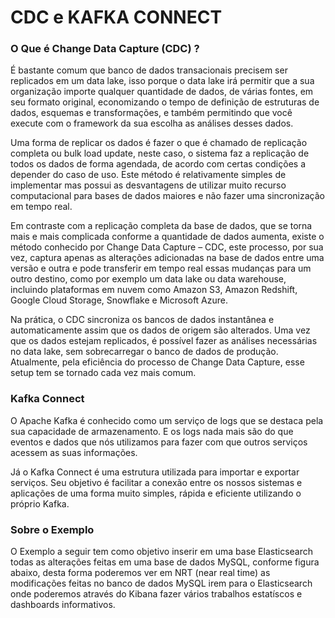 # CDC e KAFKA CONNECT

### O Que é Change Data Capture (CDC) ?
É bastante comum que banco de dados transacionais precisem ser replicados em um data lake, isso porque o data lake irá permitir que a sua organização importe qualquer quantidade de dados, de várias fontes, em seu formato original, economizando o tempo de definição de estruturas de dados, esquemas e transformações, e também permitindo que você execute com o framework da sua escolha as análises desses dados.

Uma forma de replicar os dados é fazer o que é chamado de replicação completa ou bulk load update, neste caso, o sistema faz a replicação de todos os dados de forma agendada, de acordo com certas condições a depender do caso de uso. Este método é relativamente simples de implementar mas possui as desvantagens de utilizar muito recurso computacional para bases de dados maiores e não fazer uma sincronização em tempo real.

Em contraste com a replicação completa da base de dados, que se torna mais e mais complicada conforme a quantidade de dados aumenta, existe o método conhecido por Change Data Capture – CDC, este processo, por sua vez, captura apenas as alterações adicionadas na base de dados entre uma versão e outra e pode transferir em tempo real essas mudanças para um outro destino, como por exemplo um data lake ou data warehouse, incluindo plataformas em nuvem como Amazon S3, Amazon Redshift, Google Cloud Storage, Snowflake e Microsoft Azure.

Na prática, o CDC sincroniza os bancos de dados instantânea e automaticamente assim que os dados de origem são alterados. Uma vez que os dados estejam replicados, é possível fazer as análises necessárias no data lake, sem sobrecarregar o banco de dados de produção. Atualmente, pela eficiência do processo de Change Data Capture, esse setup tem se tornado cada vez mais comum.

### Kafka Connect

O Apache Kafka é conhecido como um serviço de logs que se destaca pela sua capacidade de armazenamento. E os logs nada mais são do que eventos e dados que nós utilizamos para fazer com que outros serviços acessem as suas informações.

Já o Kafka Connect é uma estrutura utilizada para importar e exportar serviços. Seu objetivo é facilitar a conexão entre os nossos sistemas e aplicações de uma forma muito simples, rápida e eficiente utilizando o próprio Kafka.

### Sobre o Exemplo

O Exemplo a seguir tem como objetivo inserir em uma base Elasticsearch todas as alterações feitas em uma base de dados MySQL, conforme figura abaixo, desta forma poderemos ver em NRT (near real time) as modificações feitas no banco de dados MySQL irem para o Elasticsearch onde poderemos através do Kibana fazer vários trabalhos estatíscos e dashboards informativos.  